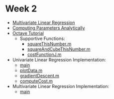 # Week 2

- [Multivariate Linear Regression](https://github.com/eneskemalergin/MachineLearning_Beyond/blob/master/StanfordOnlineCourse/Week2/multivariate_linear.md)
- [Computing Parameters Analytically](https://github.com/eneskemalergin/MachineLearning_Beyond/blob/master/StanfordOnlineCourse/Week2/computing_analytically.md)
- [Octave Tutorial](https://github.com/eneskemalergin/MachineLearning_Beyond/blob/master/StanfordOnlineCourse/Week2/octave_tutorial.ipynb)
  - Supportive Functions:
    - [squareThisNumber.m](https://github.com/eneskemalergin/MachineLearning_Beyond/blob/master/StanfordOnlineCourse/Week2/squareThisNumber.m)
    - [squareAndCubeThisNumber.m](https://github.com/eneskemalergin/MachineLearning_Beyond/blob/master/StanfordOnlineCourse/Week2/squareAndCubeThisNumber.m)
    - [costFunctionJ.m](https://github.com/eneskemalergin/MachineLearning_Beyond/blob/master/StanfordOnlineCourse/Week2/costFunctionJ.m)
- Univariate Linear Regression Implementation:
  - [main](oneLinearRegression.m)
  - [plotData.m](plotData.m)
  - [gradientDescent.m](gradientDescent.m)
  - [computeCost.m](computeCost.m)
- Multivariate Linear Regression Implementation:
  - [main]()

